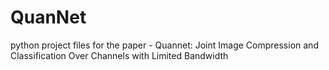 # QuanNet
python project files for the paper - Quannet: Joint Image Compression and Classification Over Channels with Limited Bandwidth

